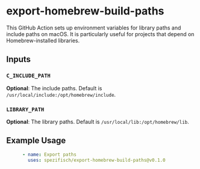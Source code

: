 # export-homebrew-build-paths

This GitHub Action sets up environment variables for library paths and include paths on macOS. It is particularly useful for projects that depend on Homebrew-installed libraries.

## Inputs

### `C_INCLUDE_PATH`

**Optional**: The include paths. Default is `/usr/local/include:/opt/homebrew/include`.

### `LIBRARY_PATH`

**Optional**: The library paths. Default is `/usr/local/lib:/opt/homebrew/lib`.

## Example Usage

```yaml
      - name: Export paths
        uses: spezifisch/export-homebrew-build-paths@v0.1.0
```
